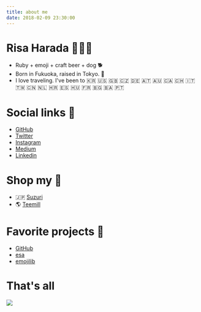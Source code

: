 ```yaml
---
title: about me
date: 2018-02-09 23:30:00
---
```


# Risa Harada 👩🏻‍💻
* Ruby + emoji + craft beer + dog 🐕
* Born in Fukuoka, raised in Tokyo. 🗼
* I love traveling. I've been to 🇰🇷 🇺🇸 🇬🇧 🇨🇿 🇩🇪 🇦🇹 🇦🇺 🇨🇦 🇨🇭 🇮🇹 🇹🇼 🇨🇳 🇳🇱 🇭🇷 🇪🇸 🇭🇺 🇫🇷 🇧🇬 🇧🇦 🇵🇹

# Social links 🔗
* [GitHub](https://github.com/risacan)
* [Twitter](https://twitter.com/_risacan_)
* [Instagram](https://instagram.com/risalikesbeer)
* [Medium](https://medium.com/@risacan)
* [Linkedin](https://www.linkedin.com/in/risa-harada/)

# Shop my 👕

* 🇯🇵 [Suzuri](https://suzuri.jp/risacan)
* 🌎 [Teemill](https://risacan.teemill.com/)

# Favorite projects 💓
* [GitHub](https://github.com)
* [esa](https://esa.io)
* [emojilib](https://github.com/muan/emojilib)

# That's all
![](https://media.giphy.com/media/lC82gClpKqaI0/giphy.gif)